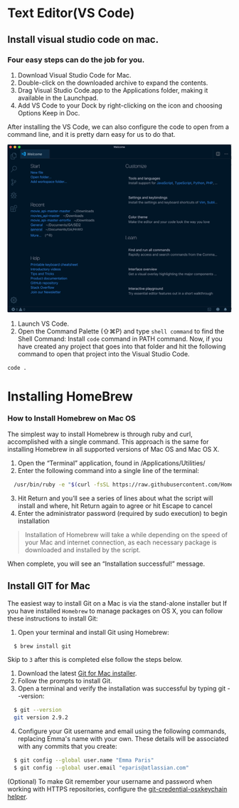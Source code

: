 # Text Editor(VS Code)

## Install visual studio code on mac.
### Four easy steps can do the job for you.

1. Download Visual Studio Code for Mac.
1. Double-click on the downloaded archive to expand the contents.
1. Drag Visual Studio Code.app to the Applications folder, making it available in the Launchpad.
1. Add VS Code to your Dock by right-clicking on the icon and choosing  Options  Keep in Doc.

After installing the VS Code, we can also configure the code to open from a command line, and it is pretty darn easy for us to do that.

![vscode image](img/vscode.png)
1. Launch VS Code.
1. Open the Command Palette (⇧⌘P) and type `shell command` to find the Shell Command: Install `code` command in PATH command.
Now, if you have created any project that goes into that folder and hit the following command to open that project into the Visual Studio Code.

```
code .

```

# Installing HomeBrew
### How to Install Homebrew on Mac OS

The simplest way to install Homebrew is through ruby and curl, accomplished with a single command. This approach is the same for installing Homebrew in all supported versions of Mac OS and Mac OS X.

1. Open the “Terminal” application, found in /Applications/Utilities/
2. Enter the following command into a single line of the terminal:

```bash
  /usr/bin/ruby -e "$(curl -fsSL https://raw.githubusercontent.com/Homebrew/install/master/install)"
```
3. Hit Return and you’ll see a series of lines about what the script will install and where, hit Return again to agree or hit Escape to cancel
4. Enter the administrator password (required by sudo execution) to begin installation

>Installation of Homebrew will take a while depending on the speed of your Mac and internet connection, as each necessary package is downloaded and installed by the script.

When complete, you will see an “Installation successful!” message.

## Install GIT for Mac
The easiest way to install Git on a Mac is via the stand-alone installer but If you have installed `Homebrew` to manage packages on OS X, you can follow these instructions to install Git:

1. Open your terminal and install Git using Homebrew:

```bash
  $ brew install git
```
Skip to `3` after this is completed else follow the steps below.

1. Download the latest [Git for Mac installer](https://sourceforge.net/projects/git-osx-installer/files/).
2. Follow the prompts to install Git.
3. Open a terminal and verify the installation was successful by typing git --version:
```bash
  $ git --version
  git version 2.9.2
```
4. Configure your Git username and email using the following commands, replacing Emma's name with your own. These details will be associated with any commits that you create:
```bash
  $ git config --global user.name "Emma Paris"
  $ git config --global user.email "eparis@atlassian.com"
```
(Optional) To make Git remember your username and password when working with HTTPS repositories, configure the [git-credential-osxkeychain helper](https://www.atlassian.com/git/tutorials/install-git#install-the-git-credential-osx).

